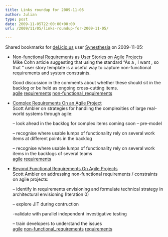```yaml
---
title: Links roundup for 2009-11-05
author: Julian
type: post
date: 2009-11-05T22:00:00+00:00
url: /2009/11/05/links-roundup-for-2009-11-05/

---
```

Shared bookmarks for [del.icio.us][1] user [Synesthesia][2] on 2009-11-05:

  * [Non-functional Requirements as User Stories on Agile Projects][3]  
    Mike Cohn article suggesting that using the standard &ldquo;As a <type of user>, I want <some goal>, so that <some reason>&rdquo; user story template is a useful way to capture non-functional requirements and system constraints.
  
    Good discussion in the comments about whether these should sit in the backlog or be held as ongoing cross-cutting items.  
    [agile][4] [requirements][5] [non-functional_requirements][6] 
  * [Complex Requirements On an Agile Project][7]  
    Scott Ambler on strategies for handling the complexities of large real-world systems through agile:
  
    &#8211; look ahead in the backlog for complex items coming soon &#8211; pre-model
  
    &#8211; recognise where usable lumps of functionality rely on several work items at different points in the backlog
  
    &#8211; recognise where usable lumps of functionality rely on several work items in the backlogs of several teams  
    [agile][4] [requirements][5] 
  * [Beyond Functional Requirements On Agile Projects][8]  
    Scott Ambler on addressing non-functional requirements / constraints on agile projects:
   
    &#8211; identify in requirements envisioning and formulate technical strategy in architectural envisioning (Iteration 0)
  
    &#8211; explore JIT during contruction
  
    -validate with parallel independent investigative testing
  
    &#8211; train developers to understand the issues  
    [agile][4] [non-functional_requirements][6] [requirements][5]

 [1]: https://del.icio.us/
 [2]: https://del.icio.us/synesthesia
 [3]: https://blog.mountaingoatsoftware.com/non-functional-requirements-as-user-stories
 [4]: https://delicious.com/synesthesia/agile
 [5]: https://delicious.com/synesthesia/requirements
 [6]: https://delicious.com/synesthesia/non-functional_requirements
 [7]: https://www.ddj.com/architect/211800534
 [8]: https://www.ddj.com/architect/210601918